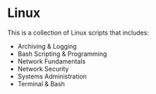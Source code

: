 # Linux

This is a collection of Linux scripts that includes:
- Archiving & Logging
- Bash Scripting & Programming
- Network Fundamentals
- Network Security
- Systems Administration
- Terminal & Bash
